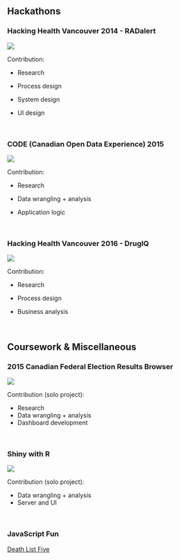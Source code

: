 <!--- ## Welcome to GitHub Pages


You can use the [editor on GitHub](https://github.com/submodality/folio/edit/master/index.md) to maintain and preview the content for your website in Markdown files.

Whenever you commit to this repository, GitHub Pages will run [Jekyll](https://jekyllrb.com/) to rebuild the pages in your site, from the content in your Markdown files. 


### Markdown

Markdown is a lightweight and easy-to-use syntax for styling your writing. It includes conventions for

```markdown
Syntax highlighted code block

# Header 1
## Header 2
### Header 3

- Bulleted
- List

1. Numbered
2. List

**Bold** and _Italic_ and `Code` text

[Link](url) and ![Image](src)
```

For more details see [GitHub Flavored Markdown](https://guides.github.com/features/mastering-markdown/).

### Jekyll Themes

Your Pages site will use the layout and styles from the Jekyll theme you have selected in your [repository settings](https://github.com/submodality/folio/settings). The name of this theme is saved in the Jekyll `_config.yml` configuration file.

### Support or Contact

Having trouble with Pages? Check out our [documentation](https://help.github.com/categories/github-pages-basics/) or [contact support](https://github.com/contact) and we’ll help you sort it out.

---> 

## <a name = "hackathons"></a>Hackathons 

### Hacking Health Vancouver 2014 - RADalert 

[<img src = "https://github.com/submodality/submodality/raw/master/assets/img/RADalert.png">](//www.slideshare.net/VivienLo1/ra-dalert-presentation-fixed)

<!---[RADalert - mentorship award winning concept at Hacking Health Vancouver 2014](//www.slideshare.net/VivienLo1/ra-dalert-presentation-fixed)
 Content ---> 
Contribution: 
- Research
- Process design
- System design
- UI design
  
  <br />  
  
### CODE (Canadian Open Data Experience) 2015 
[<img src="http://i.imgur.com/9r8T87v.png">](http://code2015.brianquan.com/)

Contribution: 
- Research
- Data wrangling + analysis
- Application logic
  
  <br />  
  
### Hacking Health Vancouver 2016 - DrugIQ 

[<img src = "https://github.com/submodality/submodality/raw/master/assets/img/drugIQ.png">](http://disruptpharmacy.s3-website-us-west-2.amazonaws.com)

Contribution: 
- Research
- Process design
- Business analysis
  
  <br />  
  
## <a name = "misc">Coursework & Miscellaneous
### 2015 Canadian Federal Election Results Browser 
[<img src="http://i.imgur.com/wB4Gzh5.png">](https://public.tableau.com/views/2015CanadianFederalElectionResultsBrowser/42ndCanadianFederalElectionResults?:embed=y&amp;:display_count=yes)

Contribution (solo project): 
- Research
- Data wrangling + analysis
- Dashboard development
  
<br /> 

### Shiny with R  
[<img src="https://github.com/submodality/submodality/raw/master/assets/img/faithfulApp.png">](//github.com/submodality/FaithfulApp)

Contribution (solo project): 
- Data wrangling + analysis
- Server and UI

<br />  

### JavaScript Fun 
[Death List Five](http://htmlpreview.github.com/?https://github.com/submodality/submodality/blob/master/dl5/index.html)
